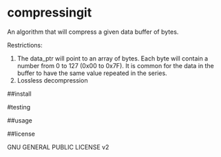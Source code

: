 # compressingit


An algorithm that will compress a given data buffer of bytes.

Restrictions:
1. The data_ptr will point to an array of bytes. Each byte will contain a number from 0 to 127 (0x00 to 0x7F). 
   It is common for the data in the buffer to have the same value repeated in the series.
2. Lossless decompression 


##install 

#testing

##usage

##license

GNU GENERAL PUBLIC LICENSE v2
